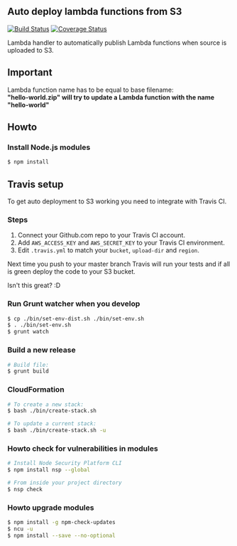 ## Auto deploy lambda functions from S3

[![Build Status](https://travis-ci.org/5orenso/aws-lambda-autodeploy-lambda.svg?branch=master)](https://travis-ci.org/5orenso/aws-lambda-autodeploy-lambda)
[![Coverage Status](https://coveralls.io/repos/github/5orenso/aws-lambda-boilerplate/badge.svg?branch=master)](https://coveralls.io/github/5orenso/aws-lambda-boilerplate?branch=master)

Lambda handler to automatically publish Lambda functions when source is uploaded to S3.


## Important

Lambda function name has to be equal to base filename:   
__"hello-world.zip" will try to update a Lambda function with the name "hello-world"__


## Howto

### Install Node.js modules

```bash
$ npm install
```


## Travis setup

To get auto deployment to S3 working you need to integrate with Travis CI.


### Steps

1. Connect your Github.com repo to your Travis CI account.
2. Add `AWS_ACCESS_KEY` and `AWS_SECRET_KEY` to your Travis CI environment.
3. Edit `.travis.yml` to match your `bucket`, `upload-dir` and `region`.

Next time you push to your master branch Travis will run your tests and if all is green
deploy the code to your S3 bucket.

Isn't this great? :D


### Run Grunt watcher when you develop

```bash
$ cp ./bin/set-env-dist.sh ./bin/set-env.sh
$ . ./bin/set-env.sh
$ grunt watch
```


### Build a new release

```bash
# Build file:
$ grunt build
```


### CloudFormation

```bash
# To create a new stack:
$ bash ./bin/create-stack.sh

# To update a current stack:
$ bash ./bin/create-stack.sh -u
```


### Howto check for vulnerabilities in modules

```bash
# Install Node Security Platform CLI
$ npm install nsp --global  

# From inside your project directory
$ nsp check  
```


### Howto upgrade modules

```bash
$ npm install -g npm-check-updates
$ ncu -u
$ npm install --save --no-optional
```
